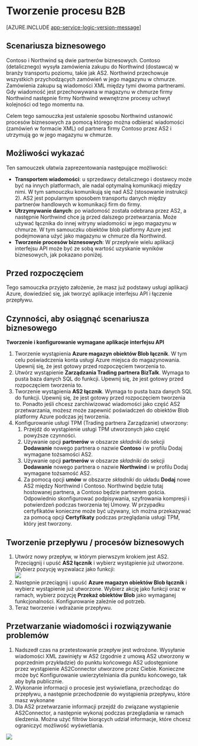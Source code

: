 <properties 
   pageTitle="Tworzenie procesu B2B w usłudze Azure aplikacji | Microsoft Azure" 
   description="Omówienie sposobu tworzenia procesów biznesowych do biznesowych" 
   services="logic-apps" 
   documentationCenter=".net,nodejs,java" 
   authors="rajram" 
   manager="erikre" 
   editor=""/>

<tags
   ms.service="logic-apps"
   ms.devlang="multiple"
   ms.topic="article"
   ms.tgt_pltfrm="na"
   ms.workload="integration" 
   ms.date="04/20/2016"
   ms.author="rajram"/>

# <a name="creating-a-b2b-process"></a>Tworzenie procesu B2B

[AZURE.INCLUDE [app-service-logic-version-message](../../includes/app-service-logic-version-message.md)]


## <a name="business-scenario"></a>Scenariusza biznesowego 
Contoso i Northwind są dwie partnerów biznesowych. Contoso (detalicznego) wysyła zamówienia zakupu do Northwind (dostawca) w branży transportu poziomu, takie jak AS2. Northwind przechowuje wszystkich przychodzących zamówień w jego magazynu w chmurze. Zamówienia zakupu są wiadomości XML między tymi dwoma partnerami. Gdy wiadomość jest przechowywana w magazynu w chmurze firmy Northwind następnie firmy Northwind wewnętrzne procesy uchwyt kolejności od tego momentu na.
 
Celem tego samouczka jest ustalenie sposobu Northwind ustanowić procesów biznesowych za pomocą którego można odbierać wiadomości (zamówień w formacie XML) od partnera firmy Contoso przez AS2 i utrzymują go w jego magazynu w chmurze.


## <a name="capabilities-demonstrated"></a>Możliwości wykazać 
Ten samouczek ułatwia zaprezentowania następujące możliwości: 

- **Transportem wiadomości**: u sprzedawcy detalicznego i dostawcy może być na innych platformach, ale nadal optymalną komunikacji między nimi. W tym samouczku komunikują się nad AS2 (stosowanie instrukcji 2). AS2 jest popularnym sposobem transportu danych między partnerów handlowych w komunikacji firm do firmy.
- **Utrzymywanie danych**: po wiadomość została odebrana przez AS2, a następnie Northwind chce ją przed dalszego przetwarzania. Może używać łącznika do innej witryny wiadomości w jego magazynu w chmurze. W tym samouczku obiektów blob platformy Azure jest podejmowana użyć jako magazynu w chmurze dla Northwind.
- **Tworzenie procesów biznesowych**: W przepływie wielu aplikacji interfejsu API może być ze sobą wartość uzyskanie wyników biznesowych, jak pokazano poniżej.


## <a name="before-you-begin"></a>Przed rozpoczęciem
Tego samouczka przyjęto założenie, że masz już podstawy usługi aplikacji Azure, dowiedzieć się, jak tworzyć aplikacje interfejsu API i łączenie przepływu.


## <a name="steps-to-achieve-the-business-scenario"></a>Czynności, aby osiągnąć scenariusza biznesowego
**Tworzenie i konfigurowanie wymagane aplikacje interfejsu API**

1. Tworzenie wystąpienia **Azure magazyn obiektów Blob łącznik**. W tym celu poświadczenia konta usługi Azure miejsca do magazynowania. Upewnij się, że jest gotowy przed rozpoczęciem tworzenia to.
2. Utwórz wystąpienie **Zarządzania Trading partnera BizTalk**. Wymaga to pusta baza danych SQL do funkcji. Upewnij się, że jest gotowy przed rozpoczęciem tworzenia to.
3. Tworzenie wystąpienia **AS2 łącznik**. Wymaga to pusta baza danych SQL do funkcji. Upewnij się, że jest gotowy przed rozpoczęciem tworzenia to. Ponadto jeśli chcesz zarchiwizować wiadomości jako część AS2 przetwarzania, możesz może zapewnić poświadczeń do obiektów Blob platformy Azure podczas jej tworzenia.
4. Konfigurowanie usługi TPM (Trading partnera Zarządzanie) utworzony:  
    1. Przejdź do wystąpienie usługi TPM utworzonych jako część powyższe czynności.
    2. Używanie opcji **partnerów** w obszarze *składniki* do sekcji **Dodawanie** nowego partnera o nazwie **Contoso** i w profilu Dodaj wymagane tożsamości AS2.
    3. Używanie opcji **partnerów** w obszarze *składniki* do sekcji **Dodawanie** nowego partnera o nazwie **Northwind** i w profilu Dodaj wymagane tożsamość AS2.
    4. Za pomocą opcji **umów** w obszarze *składniki* do układu **Dodaj** nowe AS2 między Northwind i Contoso. Northwind będzie tutaj hostowanej partnera, a Contoso będzie partnerem gościa. Odpowiednio skonfigurować podpisywania, szyfrowania kompresji i potwierdzeń podczas tworzenia tej Umowy. W przypadku certyfikatów konieczne może być używany, ich można przekazywać za pomocą opcji **Certyfikaty** podczas przeglądania usługi TPM, który jest tworzony.


## <a name="create-a-flow--business-process"></a>Tworzenie przepływu / procesów biznesowych
1. Utwórz nowy przepływ, w którym pierwszym krokiem jest AS2. Przeciągnij i upuść **AS2 łącznik** i wybierz wystąpienie już utworzone. Wybierz pozycję wyzwalacz jako funkcji:  
    ![][1]  
2. Następnie przeciągnij i upuść **Azure magazyn obiektów Blob łącznik** i wybierz wystąpienie już utworzone. Wybierz akcję jako funkcji oraz w ramach, wybierz pozycję **Przekaż obiektów Blob** jako wymaganej funkcjonalności. Konfigurowanie zależnie od potrzeb.
3. Teraz tworzenie i wdrażanie przepływu.


## <a name="message-processing--troubleshooting"></a>Przetwarzanie wiadomości i rozwiązywanie problemów
1. Nadszedł czas na przetestowanie przepływ jest wdrożone. Wysyłanie wiadomości XML zawinięty w AS2 (zgodnie z umową AS2 utworzony w poprzednim przykładzie) do punktu końcowego AS2 udostępnione przez wystąpienie AS2Connector utworzone przez Ciebie. Konieczne może być Konfigurowanie uwierzytelniania dla punktu końcowego, tak aby była publicznie.
2. Wykonanie informacji o procesie jest wyświetlana, przechodząc do przepływu, a następnie przechodzenie do wystąpienia przepływu, które masz wykonane
3. Dla AS2 przetwarzanie informacji przejdź do związane wystąpienie AS2Connector, a następnie wykonaj podczas przeglądania w ramach śledzenia. Można użyć filtrów biorących udział informacje, które chcesz ograniczyć możliwość wyświetlania.

![][2]

<!--Image references-->
[1]: ./media/app-service-logic-create-a-b2b-process/Flow.png
[2]: ./media/app-service-logic-create-a-b2b-process/Tracking.png
 
